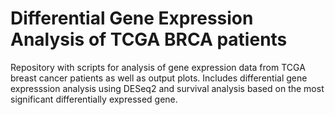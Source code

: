 # Differential Gene Expression Analysis of TCGA BRCA patients
Repository with scripts for analysis of gene expression data from TCGA breast cancer patients as well as output plots.
Includes differential gene expresssion analysis using DESeq2 and survival analysis based on the most significant differentially expressed gene.
